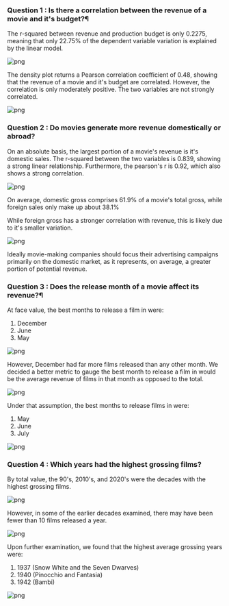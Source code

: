 ### Question 1 : Is there a correlation between the revenue of a movie and it's budget?¶
The r-squared between revenue and production budget is only 0.2275, meaning that only 22.75% of the dependent variable variation is explained by the linear model.

![png](readmePNGs/1.png)

The density plot returns a Pearson correlation coefficient of 0.48, showing that the revenue of a movie and it's budget are correlated. However, the correlation is only moderately positive. The two variables are not strongly correlated.

![png](readmePNGs/2.png)

### Question 2 : Do movies generate more revenue domestically or abroad?
On an absolute basis, the largest portion of a movie's revenue is it's domestic sales. The r-squared between the two variables is 0.839, showing a strong linear relationship. Furthermore, the pearson's r is 0.92, which also shows a strong correlation.

![png](readmePNGs/3.png)

On average, domestic gross comprises 61.9% of a movie's total gross, while foreign sales only make up about 38.1%

While foreign gross has a stronger correlation with revenue, this is likely due to it's smaller variation.

![png](readmePNGs/4.png)

Ideally movie-making companies should focus their advertising campaigns primarily on the domestic market, as it represents, on average, a greater portion of potential revenue.

### Question 3 : Does the release month of a movie affect its revenue?¶
At face value, the best months to release a film in were:

1. December
2. June
3. May

![png](readmePNGs/5.png)


However, December had far more films released than any other month. We decided a better metric to gauge the best month to release a film in would be the average revenue of films in that month as opposed to the total.

![png](readmePNGs/6.png)

Under that assumption, the best months to release films in were:

1. May
2. June
3. July


![png](readmePNGs/7.png)

### Question 4 : Which years had the highest grossing films? 

By total value, the 90's, 2010's, and 2020's were the decades with the highest grossing films.

![png](readmePNGs/8.png)

However, in some of the earlier decades examined, there may have been fewer than 10 films released a year.

![png](readmePNGs/9.png)

Upon further examination, we found that the highest average grossing years were:

1. 1937 (Snow White and the Seven Dwarves)
2. 1940 (Pinocchio and Fantasia)
3. 1942 (Bambi)

![png](readmePNGs/10.png)
